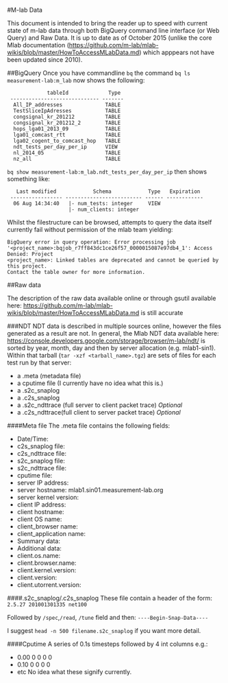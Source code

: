 #M-lab Data

This document is intended to bring the reader up to speed with current state of m-lab data through both BigQuery command line interface (or Web Query) and Raw Data.
It is up to date as of October 2015 (unlike the core Mlab documentation (https://github.com/m-lab/mlab-wikis/blob/master/HowToAccessMLabData.md) which apppears not have been updated since 2010).

##BigQuery 
Once you have commandline `bq` the command `bq ls measurement-lab:m_lab` now shows the following:
```
             tableId             Type   
 ----------------------------- ------- 
  All_IP_addresses              TABLE  
  TestSliceIpAdresses           TABLE  
  congsignal_kr_201212          TABLE  
  congsignal_kr_201212_2        TABLE  
  hops_lga01_2013_09            TABLE  
  lga01_comcast_rtt             TABLE  
  lga02_cogent_to_comcast_hop   TABLE  
  ndt_tests_per_day_per_ip      VIEW   
  nl_2014_05                    TABLE  
  nz_all                        TABLE  
```
`bq show measurement-lab:m_lab.ndt_tests_per_day_per_ip` then shows something like:
```
   Last modified            Schema            Type   Expiration  
 ----------------- ------------------------- ------ ------------ 
  06 Aug 14:34:40   |- num_tests: integer     VIEW               
                    |- num_clients: integer 
```

Whilst the filestructure can be browsed, attempts to query the data itself currently fail without permission of the mlab team yielding:
```
BigQuery error in query operation: Error processing job
'<project_name>:bqjob_r7ff843dc1ce26f57_0000015087e97db4_1': Access Denied: Project
<project_name>: Linked tables are deprecated and cannot be queried by this project.
Contact the table owner for more information.
```

##Raw data

The description of the raw data available online or through gsutil available here: https://github.com/m-lab/mlab-wikis/blob/master/HowToAccessMLabData.md is still accurate

###NDT
NDT data is described in multiple sources online, however the files generated as a result are not.
In general, the Mlab NDT data available here: https://console.developers.google.com/storage/browser/m-lab/ndt/
is sorted by year, month, day and then by server allocation (e.g. mlab1-sin1).
Within that tarball (`tar -xzf <tarball_name>.tgz`) are sets of files for each test run by that server:

* a .meta (metadata file)
* a cputime file (I currently have no idea what this is.)
* a .s2c_snaplog 
* a .c2s_snaplog 
* a .s2c_ndttrace (full server to client packet trace) *Optional*
* a .c2s_ndttrace(full client to server packet trace) *Optional*

####Meta file
The .meta file contains the following fields:
* Date/Time: 
* c2s_snaplog file: 
* c2s_ndttrace file: 
* s2c_snaplog file: 
* s2c_ndttrace file: 
* cputime file: 
* server IP address: 
* server hostname: mlab1.sin01.measurement-lab.org
* server kernel version: 
* client IP address: 
* client hostname: 
* client OS name: 
* client_browser name:
* client_application name: 
* Summary data: 
* Additional data:
* client.os.name: 
* client.browser.name: 
* client.kernel.version:
* client.version: 
* client.utorrent.version: 

####.s2c_snaplog/.c2s_snaplog 
These file contain a header of the form: `2.5.27 201001301335 net100`

Followed by `/spec`,`/read`, `/tune` field and then: `----Begin-Snap-Data----`

I suggest `head -n 500 filename.s2c_snaplog` if you want more detail.

####Cputime
A series of 0.1s timesteps followed by 4 int columns e.g.:
* 0.00 0 0 0 0
* 0.10 0 0 0 0
* etc
No idea what these signify currently.
